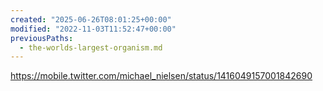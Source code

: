 ```yaml
---
created: "2025-06-26T08:01:25+00:00"
modified: "2022-11-03T11:52:47+00:00"
previousPaths:
  - the-worlds-largest-organism.md
---
```

https://mobile.twitter.com/michael_nielsen/status/1416049157001842690

 